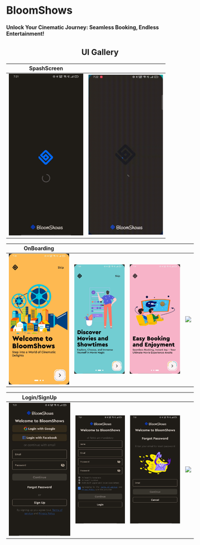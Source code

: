 # BloomShows

#### Unlock Your Cinematic Journey: Seamless Booking, Endless Entertainment!

<div align="center">
    <h2>UI Gallery</h2>
</div>

| SpashScreen                                                             |                                                                   |
|-------------------------------------------------------------------------|-------------------------------------------------------------------|
| <img width ="200px" src = "BloomshowsRes/screenshots/spalshscreen.jpg"> | <img width ="200px" src = "BloomshowsRes/screenshots/splash.gif"> |

| OnBoarding                                                         |                                                                   |                                                                   |                                                                       |
|--------------------------------------------------------------------|-------------------------------------------------------------------|-------------------------------------------------------------------|-----------------------------------------------------------------------|
| <img width ="200px" src = "BloomshowsRes/screenshots/slide1.jpg"/> | <img width ="200px" src = "BloomshowsRes/screenshots/slide2.jpg"> | <img width ="200px" src = "BloomshowsRes/screenshots/slide3.jpg"> | <img width ="200px" src = "BloomshowsRes/screenshots/onboarding.gif"> |

| Login/SignUp                                                     |                                                                   |                                                                   |                                                            |
|------------------------------------------------------------------|-------------------------------------------------------------------|-------------------------------------------------------------------|------------------------------------------------------------|
| <img width ="200px" src = "BloomshowsRes/screenshots/login.jpg"> | <img width ="200px" src = "BloomshowsRes/screenshots/signup.jpg"> | <img width ="200px" src = "BloomshowsRes/screenshots/forget.jpg"> | <img width ="200px" src = "BloomshowsRes/screenshots/login_signup.gif"/> |

